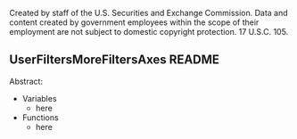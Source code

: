 ﻿Created by staff of the U.S. Securities and Exchange Commission.
Data and content created by government employees within the scope of their employment are not subject to domestic copyright protection. 17 U.S.C. 105.

## UserFiltersMoreFiltersAxes README
Abstract:

 - Variables
	 - here
 - Functions
	 - here
